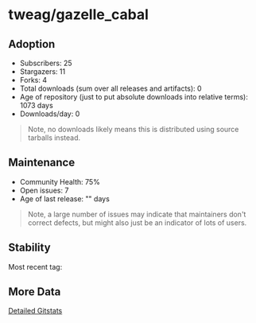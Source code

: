 # tweag/gazelle_cabal

## Adoption

- Subscribers: 25
- Stargazers: 11
- Forks: 4
- Total downloads (sum over all releases and artifacts): 0
- Age of repository (just to put absolute downloads into relative terms): 1073 days
- Downloads/day: 0

> Note, no downloads likely means this is distributed using source tarballs instead.

## Maintenance

- Community Health: 75%
- Open issues: 7
- Age of last release: "<No Releases>" days

> Note, a large number of issues may indicate that maintainers don't correct defects, but might also
> just be an indicator of lots of users.

## Stability

Most recent tag: 

## More Data

[Detailed Gitstats](/bazel-catalog/gitstats/tweag/gazelle_cabal)

